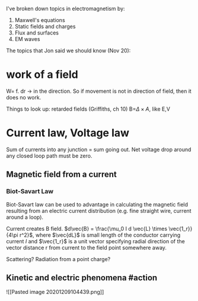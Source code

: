 I've broken down topics in electromagnetism by:
1. Maxwell's equations
2.  Static fields and charges
3.  Flux and surfaces
4.   EM waves

The topics that Jon said we should know (Nov 20):

# work of a field
W= f. dr -> in the direction. So if movement is not in direction of field, then it does no work. 



Things to look up: retarded fields (Griffiths, ch 10)
B=$\Delta \times A$, like E,V

# Current law, Voltage law

Sum of currents into any junction = sum going out.
Net voltage drop around any closed loop path must be zero.


## Magnetic field from a current

### Biot-Savart Law

Biot-Savart law can be used to advantage in calculating the magnetic field resulting from an electric current distribution (e.g. fine straight wire, current around a loop).

Current creates B field. $d\vec{B} = \frac{\mu_0 I d \vec{L} \times \vec{1_r}}{4\pi r^2}$, where $\vec{dL}$ is small length of the conductor carrying current $I$ and $\vec{1_r}$ is a unit vector specifying radial direction of the vector distance r from current to the field point somewhere away.

Scattering? Radiation from a point charge? 

## Kinetic and electric phenomena #action

![[Pasted image 20201209104439.png]]